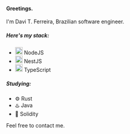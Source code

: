 #### **Greetings.**

I'm Davi T. Ferreira, Brazilian software engineer.  


##### Here's my stack:
- <img src="https://cdn.jsdelivr.net/gh/devicons/devicon@latest/icons/nodejs/nodejs-original.svg"      alt="" style="width:20px" />  NodeJS 
- <img src="https://cdn.jsdelivr.net/gh/devicons/devicon@latest/icons/nestjs/nestjs-original.svg"      alt="" style="width:20px" />  NestJS 
- <img src="https://cdn.jsdelivr.net/gh/devicons/devicon@latest/icons/typescript/typescript-plain.svg" alt="" style="width:20px" />  TypeScript

##### Studying:
- ⚙️ Rust
- ♨️ Java 
- 💎 Solidity

Feel free to contact me. 
